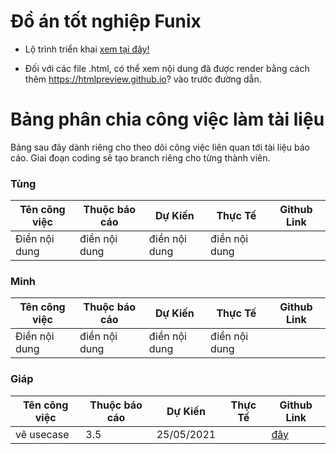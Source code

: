 # Đồ án tốt nghiệp Funix

* Lộ trình triển khai [xem tại đây!](https://docs.google.com/document/d/e/2PACX-1vTA-_X0syWMzsYMxA9L-8euIXqw7MJXZ6jJicpN6AYUUHivKDBKOgrZT_fQUWgW7g/pub)

* Đối với các file .html, có thể xem nội dung đã được render bằng cách thêm https://htmlpreview.github.io? vào trước đường dẫn.

# Bảng phân chia công việc làm tài liệu
Bảng sau đây dành riêng cho theo dõi công việc liên quan tới tài liệu báo cáo.
Giai đoạn coding sẽ tạo branch riêng cho từng thành viên.

### Tùng
Tên công việc | Thuộc báo cáo | Dự Kiến | Thực Tế | Github Link
------------  | ------------- |-------- | ------- | -----------
Điền nội dung | điền nội dung | điền nội dung     | điền nội dung


### Minh
Tên công việc | Thuộc báo cáo | Dự Kiến | Thực Tế | Github Link
------------  | ------------- |-------- | ------- | -----------
Điền nội dung | điền nội dung | điền nội dung     | điền nội dung

### Giáp
Tên công việc | Thuộc báo cáo | Dự Kiến | Thực Tế | Github Link
------------  | ------------- |-------- | ------- | -----------
vẽ usecase    | 3.5           | 25/05/2021  |     |[đây](https://github.com/tungdduy/funixCP/tree/main/Documents/working/Giap/usecases_and_flow_charts)
